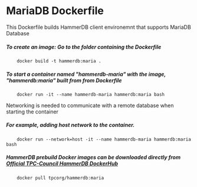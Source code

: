 # MariaDB Dockerfile
This Dockerfile builds HammerDB client environemnt that supports MariaDB Database

##### To create an image: Go to the folder containing the Dockerfile
        docker build -t hammerdb:maria .

##### To start a container named "hammerdb-maria" with the image, "hammerdb:maria" built from from Dockerfile
        docker run -it --name hammerdb-maria hammerdb:maria bash

Networking is needed to communicate with a remote database when starting the container

##### For example, adding host network to the container.
        docker run --network=host -it --name hammerdb-maria hammerdb:maria bash

##### HammerDB prebuild Docker images can be downloaded directly from [Official TPC-Council HammerDB DockerHub](https://hub.docker.com/r/tpcorg/hammerdb)
        docker pull tpcorg/hammerdb:maria
